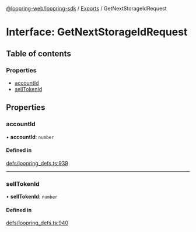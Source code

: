 [@loopring-web/loopring-sdk](../README.md) / [Exports](../modules.md) / GetNextStorageIdRequest

# Interface: GetNextStorageIdRequest

## Table of contents

### Properties

- [accountId](GetNextStorageIdRequest.md#accountid)
- [sellTokenId](GetNextStorageIdRequest.md#selltokenid)

## Properties

### accountId

• **accountId**: `number`

#### Defined in

[defs/loopring_defs.ts:939](https://github.com/Loopring/loopring_sdk/blob/24fdf4c/src/defs/loopring_defs.ts#L939)

___

### sellTokenId

• **sellTokenId**: `number`

#### Defined in

[defs/loopring_defs.ts:940](https://github.com/Loopring/loopring_sdk/blob/24fdf4c/src/defs/loopring_defs.ts#L940)
